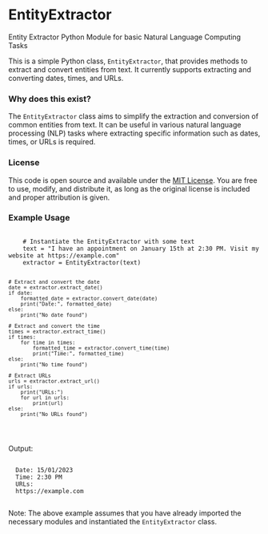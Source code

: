 # EntityExtractor
Entity Extractor Python Module for basic Natural Language Computing Tasks

  <p>
    This is a simple Python class, <code>EntityExtractor</code>, that provides methods to extract and convert entities from text. It currently supports extracting and converting dates, times, and URLs.
  </p>
  <h3>Why does this exist?</h3>
  <p>
    The <code>EntityExtractor</code> class aims to simplify the extraction and conversion of common entities from text. It can be useful in various natural language processing (NLP) tasks where extracting specific information such as dates, times, or URLs is required.
  </p>
  <h3>License</h3>
  <p>
    This code is open source and available under the <a href="https://opensource.org/licenses/MIT">MIT License</a>. You are free to use, modify, and distribute it, as long as the original license is included and proper attribution is given.
  </p>
  <h3>Example Usage</h3>
  <pre><code>
    # Instantiate the EntityExtractor with some text
    text = "I have an appointment on January 15th at 2:30 PM. Visit my website at https://example.com"
    extractor = EntityExtractor(text)

    # Extract and convert the date
    date = extractor.extract_date()
    if date:
        formatted_date = extractor.convert_date(date)
        print("Date:", formatted_date)
    else:
        print("No date found")

    # Extract and convert the time
    times = extractor.extract_time()
    if times:
        for time in times:
            formatted_time = extractor.convert_time(time)
            print("Time:", formatted_time)
    else:
        print("No time found")

    # Extract URLs
    urls = extractor.extract_url()
    if urls:
        print("URLs:")
        for url in urls:
            print(url)
    else:
        print("No URLs found")
  </code></pre>
  <p>Output:</p>
  <code>
  Date: 15/01/2023
  Time: 2:30 PM
  URLs:
  https://example.com
  </code>
  <p>
    Note: The above example assumes that you have already imported the necessary modules and instantiated the <code>EntityExtractor</code> class.
  </p>
</details>
